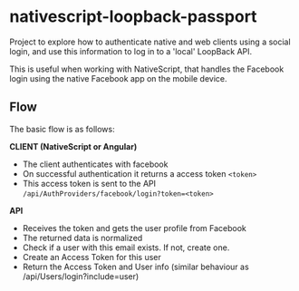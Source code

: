 # nativescript-loopback-passport

Project to explore how to authenticate native and web clients using a social login, and use this information
to log in to a 'local' LoopBack API.

This is useful when working with NativeScript, that handles the Facebook login using the native Facebook app on
the mobile device.

## Flow

The basic flow is as follows:

**CLIENT (NativeScript or Angular)**

- The client authenticates with facebook
- On successful authentication it returns a access token `<token>`
- This access token is sent to the API `/api/AuthProviders/facebook/login?token=<token>`

**API**

- Receives the token and gets the user profile from Facebook
- The returned data is normalized
- Check if a user with this email exists. If not, create one.
- Create an Access Token for this user
- Return the Access Token and User info (similar behaviour as /api/Users/login?include=user)
